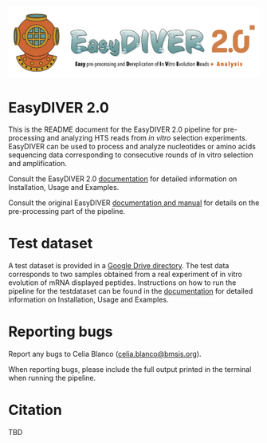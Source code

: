 ![EasyDIVER Logo](easy_diver_2_gui/assets/logo.png)

# EasyDIVER 2.0
This is the README document for the EasyDIVER 2.0 pipeline for pre-processing and analyzing HTS reads from _in vitro_ selection experiments. EasyDIVER can be used to process and analyze nucleotides or amino acids sequencing data corresponding to consecutive rounds of in vitro selection and amplification.

Consult the EasyDIVER 2.0 [documentation](https://easydiver2.readthedocs.io/) for detailed information on Installation, Usage and Examples. 

Consult the original EasyDIVER [documentation and manual](https://github.com/ichen-lab-ucsb/EasyDIVER) for details on the pre-processing part of the pipeline.   

# Test dataset

A test dataset is provided in a [Google Drive directory](https://drive.google.com/drive/folders/102sCv5uJUiUcnsgVskJigmh8lxbl3KCD?usp=sharing). The test data corresponds to two samples obtained from a real experiment of in vitro evolution of mRNA displayed peptides. Instructions on how to run the pipeline for the testdataset can be found in the [documentation](https://easydiver2.readthedocs.io/) for detailed information on Installation, Usage and Examples. 
     
# Reporting bugs

Report any bugs to Celia Blanco (celia.blanco@bmsis.org). 

When reporting bugs, please include the full output printed in the terminal when running the pipeline. 


# Citation

TBD

